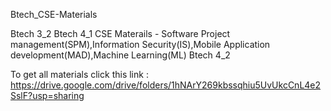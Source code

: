 Btech_CSE-Materials

Btech 3_2 
Btech 4_1 CSE Materails - Software Project management(SPM),Information Security(IS),Mobile Application development(MAD),Machine Learning(ML)
Btech 4_2

To get all materials click this link : https://drive.google.com/drive/folders/1hNArY269kbssqhiu5UvUkcCnL4e2SslF?usp=sharing
